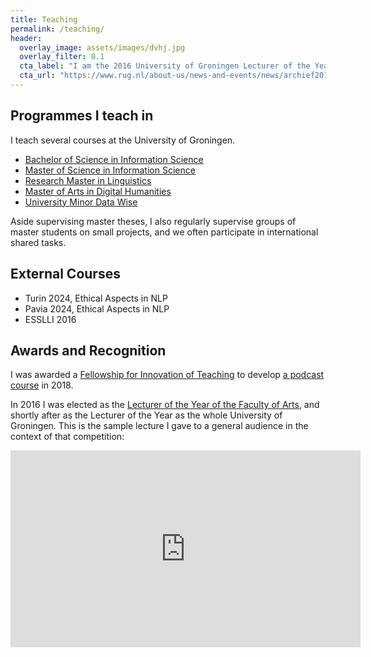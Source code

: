 ```yaml
---
title: Teaching
permalink: /teaching/
header: 
  overlay_image: assets/images/dvhj.jpg
  overlay_filter: 0.1
  cta_label: "I am the 2016 University of Groningen Lecturer of the Year"
  cta_url: "https://www.rug.nl/about-us/news-and-events/news/archief2017/nieuwsberichten/dr.-malvina-nissim-elected-lecturer-of-the-year"
---
```


## Programmes I teach in
I teach several courses at the University of Groningen.
- [Bachelor of Science in Information Science](https://www.rug.nl/bachelors/information-science/?lang=en)
- [Master of Science in Information Science](https://www.rug.nl/masters/information-science/?lang=en)
- [Research Master in Linguistics](https://www.rug.nl/masters/linguistics-research/?lang=en)
- [Master of Arts in Digital Humanities](https://www.rug.nl/masters/digital-humanities/)
- [University Minor Data Wise](https://www.rug.nl/gmw/education/minor/datawise?lang=en) 

Aside supervising master theses, I also regularly supervise groups of master students on small projects, and we often participate in international shared tasks.

## External Courses

* Turin 2024, Ethical Aspects in NLP
* Pavia 2024, Ethical Aspects in NLP
* ESSLLI 2016


## Awards and Recognition
I was awarded a [Fellowship for Innovation of Teaching](https://www.rug.nl/about-us/where-do-we-stand/quality-works/fellowships-innovation-teaching/) to develop [a podcast course](/podcast/) in 2018.

In 2016 I was elected as the [Lecturer of the Year of the Faculty of Arts](https://www.rug.nl/let/organization/actueel/nieuwsberichten-2016/2016-12-01-nissim-docent-van-het-jaar?lang=en), and shortly after as the Lecturer of the Year as the whole University of Groningen. 
This is the sample lecture I gave to a general audience in the context of that competition:

<iframe src="https://www.youtube.com/embed/pBYdGZREvtw" width="560" height="315" frameborder="0"> </iframe>
